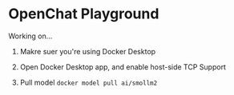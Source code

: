 # OpenChat Playground

Working on...

1. Makre suer you're using Docker Desktop

1. Open Docker Desktop app, and enable host-side TCP Support

1. Pull model `docker model pull ai/smollm2`